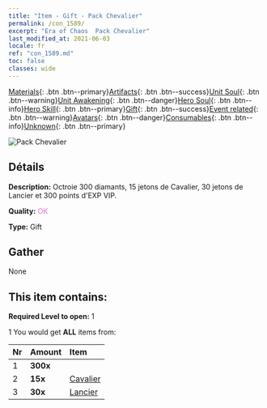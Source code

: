 ```yaml
---
title: "Item - Gift - Pack Chevalier"
permalink: /con_1589/
excerpt: "Era of Chaos  Pack Chevalier"
last_modified_at: 2021-06-03
locale: fr
ref: "con_1589.md"
toc: false
classes: wide
---
```

 [Materials](/ItemsFR/){: .btn .btn--primary}[Artifacts](/ItemsFR/Artifacts/){: .btn .btn--success}[Unit Soul](/ItemsFR/UnitSoul/){: .btn .btn--warning}[Unit Awakening](/ItemsFR/UnitAwakening/){: .btn .btn--danger}[Hero Soul](/ItemsFR/HeroSoul/){: .btn .btn--info}[Hero Skill](/ItemsFR/HeroSkill/){: .btn .btn--primary}[Gift](/ItemsFR/Gift/){: .btn .btn--success}[Event related](/ItemsFR/Events/){: .btn .btn--warning}[Avatars](/ItemsFR/Avatars/){: .btn .btn--danger}[Consumables](/ItemsFR/Consumables/){: .btn .btn--info}[Unknown](/ItemsFR/Unknown/){: .btn .btn--primary}

 ![Pack Chevalier](/images/t/i_907201.png)

## Détails
 **Description:** Octroie 300 diamants, 15 jetons de Cavalier, 30 jetons de Lancier et 300 points d'EXP VIP.

 **Quality:** <span style="color: #DA70D6">OK</span>

 **Type:** Gift

## Gather

  None

## This item contains:

 **Required Level to open:** 1

 1 You would get **ALL** items  from:

  | Nr | Amount |     Item    |
  |:---|:-------|:------------|
  | 1 |  **300x** | <i class="fas fa-gem"/> |  | 
  | 2 |  **15x** | [Cavalier ](/ItemsFR/unt_195/) |  | 
  | 3 |  **30x** | [Lancier](/ItemsFR/unt_190/) |  | 
